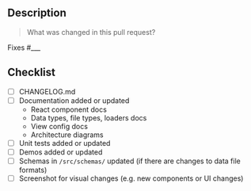## Description

> What was changed in this pull request?



Fixes #___

## Checklist

- [ ] CHANGELOG.md
- [ ] Documentation added or updated
    - React component docs
    - Data types, file types, loaders docs
    - View config docs
    - Architecture diagrams
- [ ] Unit tests added or updated
- [ ] Demos added or updated
- [ ] Schemas in `/src/schemas/` updated (if there are changes to data file formats)
- [ ] Screenshot for visual changes (e.g. new components or UI changes)
